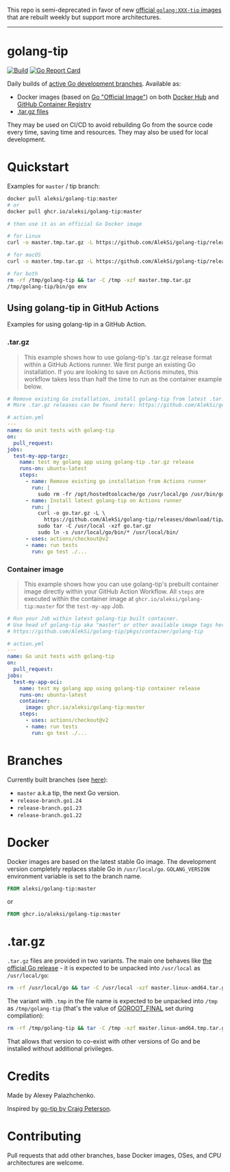 This repo is semi-deprecated in favor of new [official `golang:XXX-tip` images](https://hub.docker.com/_/golang)
that are rebuilt weekly but support more architectures.

---

# golang-tip

[![Build](https://github.com/AlekSi/golang-tip/actions/workflows/build.yml/badge.svg?branch=main&event=schedule)](https://github.com/AlekSi/golang-tip/actions/workflows/build.yml)
[![Go Report Card](https://goreportcard.com/badge/github.com/AlekSi/golang-tip)](https://goreportcard.com/report/github.com/AlekSi/golang-tip)

Daily builds of [active Go development branches](https://github.com/golang/go/branches/active).
Available as:
* Docker images (based on [Go "Official Image"](https://github.com/docker-library/golang))
on both [Docker Hub](https://hub.docker.com/r/aleksi/golang-tip)
and [GitHub Container Registry](https://github.com/users/AlekSi/packages/container/package/golang-tip)
* [.tar.gz files](https://github.com/AlekSi/golang-tip/releases/tag/tip)

They may be used on CI/CD to avoid rebuilding Go from the source code every time, saving time and resources. They may also be used for local development.


# Quickstart

Examples for `master` / tip branch:

```sh
docker pull aleksi/golang-tip:master
# or
docker pull ghcr.io/aleksi/golang-tip:master

# then use it as an official Go Docker image
```

```sh
# for Linux
curl -o master.tmp.tar.gz -L https://github.com/AlekSi/golang-tip/releases/download/tip/master.linux-amd64.tmp.tar.gz

# for macOS
curl -o master.tmp.tar.gz -L https://github.com/AlekSi/golang-tip/releases/download/tip/master.darwin-amd64.tmp.tar.gz

# for both
rm -rf /tmp/golang-tip && tar -C /tmp -xzf master.tmp.tar.gz
/tmp/golang-tip/bin/go env
```

## Using golang-tip in GitHub Actions

Examples for using golang-tip in a GitHub Action.

### .tar.gz

> This example shows how to use golang-tip's .tar.gz release format
within a GitHub Actions runner. We first purge an existing Go installation.
If you are looking to save on Actions minutes, this workflow takes
less than half the time to run as the container example below.

```yaml
# Remove existing Go installation, install golang-tip from latest .tar.gz
# More .tar.gz releases can be found here: https://github.com/AlekSi/golang-tip/releases/tag/tip

# action.yml
---
name: Go unit tests with golang-tip
on:
  pull_request:
jobs:
  test-my-app-targz:
    name: test my golang app using golang-tip .tar.gz release
    runs-on: ubuntu-latest
    steps:
      - name: Remove existing go installation from Actions runner
        run: |
          sudo rm -fr /opt/hostedtoolcache/go /usr/local/go /usr/bin/go /bin/go
      - name: Install latest golang-tip on Actions runner
        run: |
          curl -o go.tar.gz -L \
            https://github.com/AlekSi/golang-tip/releases/download/tip/master.linux-amd64.tar.gz
          sudo tar -C /usr/local -xzf go.tar.gz
          sudo ln -s /usr/local/go/bin/* /usr/local/bin/
      - uses: actions/checkout@v2
      - name: run tests
        run: go test ./...
```

### Container image

> This example shows how you can use golang-tip's prebuilt container image
directly within your GitHub Action Workflow. All `steps` are executed within
the container image at `ghcr.io/aleksi/golang-tip:master` for the `test-my-app`
Job.

```yaml
# Run your Job within latest golang-tip built container.
# Use head of golang-tip aka "master" or other available image tags here:
# https://github.com/AlekSi/golang-tip/pkgs/container/golang-tip

# action.yml
---
name: Go unit tests with golang-tip
on:
  pull_request:
jobs:
  test-my-app-oci:
    name: test my golang app using golang-tip container release
    runs-on: ubuntu-latest
    container:
      image: ghcr.io/aleksi/golang-tip:master
    steps:
      - uses: actions/checkout@v2
      - name: run tests
        run: go test ./...
```

# Branches

Currently built branches (see [here](https://github.com/AlekSi/golang-tip/blob/main/.github/workflows/build.yml)):
* `master` a.k.a tip, the next Go version.
* `release-branch.go1.24`
* `release-branch.go1.23`
* `release-branch.go1.22`

# Docker

Docker images are based on the latest stable Go image. The development version completely replaces stable Go in `/usr/local/go`.
`GOLANG_VERSION` environment variable is set to the branch name.

```dockerfile
FROM aleksi/golang-tip:master
```

or

```dockerfile
FROM ghcr.io/aleksi/golang-tip:master
```


# .tar.gz

`.tar.gz` files are provided in two variants. The main one behaves like [the official Go release](https://golang.org/doc/install) -
it is expected to be unpacked into `/usr/local` as `/usr/local/go`:

```sh
rm -rf /usr/local/go && tar -C /usr/local -xzf master.linux-amd64.tar.gz
```

The variant with `.tmp` in the file name is expected to be unpacked into `/tmp` as `/tmp/golang-tip` (that's the value of [GOROOT_FINAL](https://golang.org/doc/install/source#environment) set during compilation):

```sh
rm -rf /tmp/golang-tip && tar -C /tmp -xzf master.linux-amd64.tmp.tar.gz
```

That allows that version to co-exist with other versions of Go and be installed without additional privileges.


# Credits

Made by Alexey Palazhchenko.

Inspired by [go-tip by Craig Peterson](https://github.com/captncraig/go-tip).


# Contributing

Pull requests that add other branches, base Docker images, OSes, and CPU architectures are welcome.
